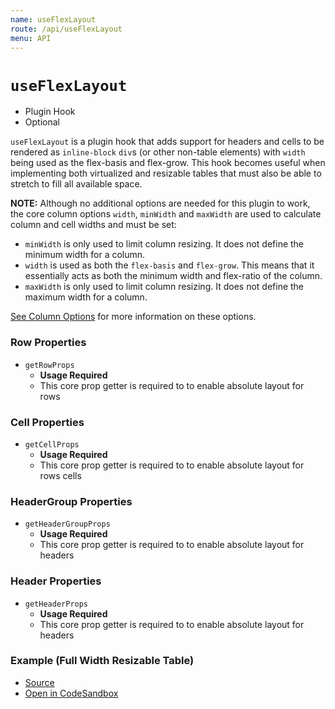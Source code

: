 ```yaml
---
name: useFlexLayout
route: /api/useFlexLayout
menu: API
---
```


# `useFlexLayout`

- Plugin Hook
- Optional

`useFlexLayout` is a plugin hook that adds support for headers and cells to be rendered as `inline-block` `div`s (or other non-table elements) with `width` being used as the flex-basis and flex-grow. This hook becomes useful when implementing both virtualized and resizable tables that must also be able to stretch to fill all available space.

**NOTE:** Although no additional options are needed for this plugin to work, the core column options `width`, `minWidth` and `maxWidth` are used to calculate column and cell widths and must be set:

- `minWidth` is only used to limit column resizing. It does not define the minimum width for a column.
- `width` is used as both the `flex-basis` and `flex-grow`. This means that it essentially acts as both the minimum width and flex-ratio of the column.
- `maxWidth` is only used to limit column resizing. It does not define the maximum width for a column.

[See Column Options](./useTable.md#column-options) for more information on these options.

### Row Properties

- `getRowProps`
  - **Usage Required**
  - This core prop getter is required to to enable absolute layout for rows

### Cell Properties

- `getCellProps`
  - **Usage Required**
  - This core prop getter is required to to enable absolute layout for rows cells

### HeaderGroup Properties

- `getHeaderGroupProps`
  - **Usage Required**
  - This core prop getter is required to to enable absolute layout for headers

### Header Properties

- `getHeaderProps`
  - **Usage Required**
  - This core prop getter is required to to enable absolute layout for headers

### Example (Full Width Resizable Table)

- [Source](https://github.com/tannerlinsley/react-table/tree/master/examples/full-width-resizable-table)
- [Open in CodeSandbox](https://codesandbox.io/s/github/tannerlinsley/react-table/tree/master/examples/full-width-resizable-table)
